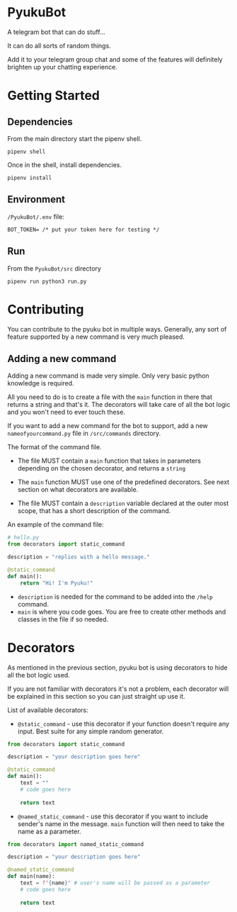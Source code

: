 # PyukuBot
A telegram bot that can do stuff...

It can do all sorts of random things. 

Add it to your telegram group chat and some of the features will definitely brighten up your chatting experience.

# Getting Started
## Dependencies
From the main directory start the pipenv shell.
```
pipenv shell
```

Once in the shell, install dependencies.
```
pipenv install
```

## Environment
`/PyukuBot/.env` file:
```
BOT_TOKEN= /* put your token here for testing */
```

## Run

From the `PyukuBot/src` directory
```
pipenv run python3 run.py
```

# Contributing
You can contribute to the pyuku bot in multiple ways. Generally, any sort of feature supported by a new command is very much pleased. 


## Adding a new command

Adding a new command is made very simple. Only very basic python knowledge is required.

All you need to do is to create a file with the `main` function in there that returns a string and that's it.
The decorators will take care of all the bot logic and you won't need to ever touch these.


If you want to add a new command for the bot to support, add a new `nameofyourcommand.py` file in `/src/commands` directory.

The format of the command file.

 - The file MUST contain a `main` function that takes in parameters depending on the chosen decorator, and returns a `string`

 - The `main` function MUST use one of the predefined decorators. See next section on what decorators are available.

 - The file MUST contain a `description` variable declared at the outer most scope, that has a short description of the command. 

An example of the command file:

```python
# hello.py
from decorators import static_command

description = "replies with a hello message."

@static_command
def main():
    return "Hi! I'm Pyuku!"

```

 - `description` is needed for the command to be added into the `/help` command.
 - `main` is where you code goes. You are free to create other methods and classes in the file if so needed.


# Decorators

As mentioned in the previous section, pyuku bot is using decorators to hide all the bot logic used.

If you are not familiar with decorators it's not a problem, each decorator will be explained in this section so you can just straight up use it.

List of available decorators:

 - `@static_command` - use this decorator if your function doesn't require any input. Best suite for any simple random generator.
 ```python
 from decorators import static_command
 
 description = "your description goes here"
 
 @static_command
 def main():
	 text = ""
	 # code goes here
	 
	 return text
 
 
 ```

 - `@named_static_command` - use this decorator if you want to include sender's name in the message. `main` function will then need to take the name as a parameter.
 ```python
 from decorators import named_static_command
 
 description = "your description goes here"
 
 @named_static_command
 def main(name):
	 text = f"{name}" # user's name will be passed as a parameter
	 # code goes here
	 
	 return text
 
 ```


